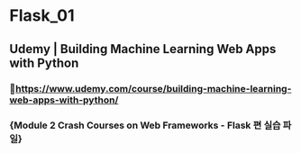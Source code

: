 Flask_01
===========
## Udemy | Building Machine Learning Web Apps with Python 
### 🔗https://www.udemy.com/course/building-machine-learning-web-apps-with-python/
### {Module 2 Crash Courses on Web Frameworks - Flask 편 실습 파일}
